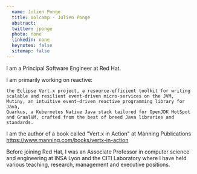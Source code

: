 ```yaml
---
  name: Julien Ponge
  title: Volcamp - Julien Ponge
  abstract: 
  twitter: jponge
  photo: none
  linkedin: none
  keynotes: false
  sitemap: false
---
```

I am a Principal Software Engineer at Red Hat.

I am primarily working on reactive:

    the Eclipse Vert.x project, a resource-efficient toolkit for writing scalable and resilient event-driven micro-services on the JVM,
    Mutiny, an intuitive event-driven reactive programming library for Java,
    Quarkus, a Kubernetes Native Java stack tailored for OpenJDK HotSpot and GraalVM, crafted from the best of breed Java libraries and standards.

I am the author of a book called "Vert.x in Action" at Manning Publications https://www.manning.com/books/vertx-in-action

Before joining Red Hat, I was an Associate Professor in computer science and engineering at INSA Lyon and the CITI Laboratory where I have held various teaching, research, management and executive positions.
